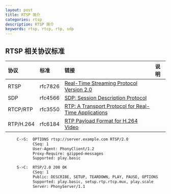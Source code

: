 ```yaml
---
layout: post
title: RTSP 简介
categories: rtsp
description: RTSP 简介
keywords: rtsp, rtcp, rtp, sdp
---
```





## RTSP 相关协议标准

| 协议 | 标准 | 链接 | 说明 
| :----- | :----- | :----- | :----- | 
| RTSP | rfc7826 | [Real-Time Streaming Protocol Version 2.0](https://www.rfc-editor.org/rfc/rfc7826.html)  |   |
| SDP | rfc4566 | [SDP: Session Description Protocol](https://www.rfc-editor.org/rfc/rfc4566.html)  |   |
| RTCP/RTP | rfc3550 | [RTP: A Transport Protocol for Real-Time Applications](https://www.rfc-editor.org/rfc/rfc3550.html)  |   |
| RTP/H.264 | rfc6184 | [RTP Payload Format for H.264 Video](https://www.rfc-editor.org/rfc/rfc6184.html) |  |





```bash
     C->S:  OPTIONS rtsp://server.example.com RTSP/2.0
            CSeq: 1
            User-Agent: PhonyClient/1.2
            Proxy-Require: gzipped-messages
            Supported: play.basic

     S->C:  RTSP/2.0 200 OK
            CSeq: 1
            Public: DESCRIBE, SETUP, TEARDOWN, PLAY, PAUSE, OPTIONS
            Supported: play.basic, setup.rtp.rtcp.mux, play.scale
            Server: PhonyServer/1.1
```
